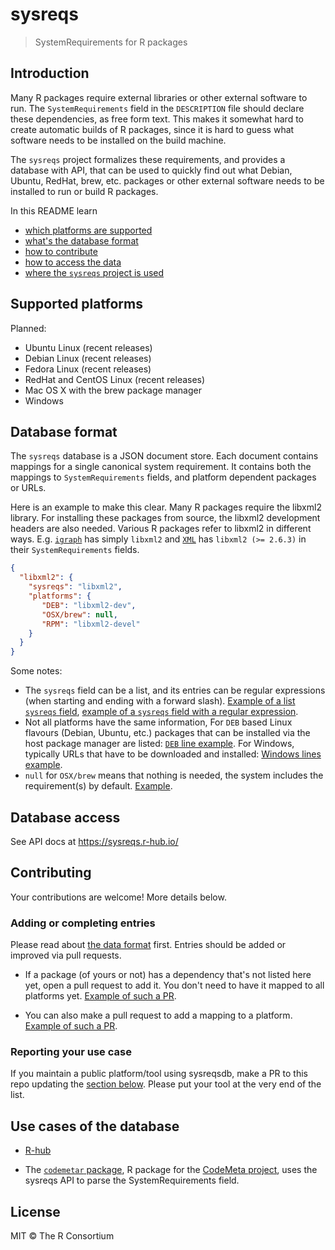 
# sysreqs

> SystemRequirements for R packages

## Introduction

Many R packages require external libraries or other external software to
run. The `SystemRequirements` field in the `DESCRIPTION` file should declare
these dependencies, as free form text. This makes it somewhat hard to
create automatic builds of R packages, since it is hard to guess what
software needs to be installed on the build machine.

The `sysreqs` project formalizes these requirements, and provides a database
with API, that can be used to quickly find out what Debian, Ubuntu,
RedHat, brew, etc. packages or other external software needs to be installed
to run or build R packages.

In this README learn 

* [which platforms are supported](#supported-platforms)
* [what's the database format](#database-format)
* [how to contribute](#contributing)
* [how to access the data](#database-access)
* [where the `sysreqs` project is used](#use-cases-of-the-database)


## Supported platforms

Planned:
* Ubuntu Linux (recent releases)
* Debian Linux (recent releases)
* Fedora Linux (recent releases)
* RedHat and CentOS Linux (recent releases)
* Mac OS X with the brew package manager
* Windows

## Database format

The `sysreqs` database is a JSON document store. Each document contains
mappings for a single canonical system requirement. It contains both
the mappings to `SystemRequirements` fields, and platform dependent packages
or URLs.

Here is an example to make this clear. Many R packages require the libxml2
library. For installing these packages from source, the libxml2 development
headers are also needed. Various R packages refer to libxml2 in different
ways. E.g. [`igraph`](https://cran.r-project.org/web/packages/igraph/index.html) has simply `libxml2` and [`XML`](https://cran.r-project.org/web/packages/XML/index.html) has `libxml2 (>= 2.6.3)`
in their `SystemRequirements` fields.

```json
{
  "libxml2": {
    "sysreqs": "libxml2",
    "platforms": {
       "DEB": "libxml2-dev",
       "OSX/brew": null,
       "RPM": "libxml2-devel"
    }
  }
}
```

Some notes:
* The `sysreqs` field can be a list, and its entries can be regular
  expressions (when starting and ending with a forward slash). [Example of a list `sysreqs` field](https://github.com/r-hub/sysreqsdb/blob/9c0acc932a11b1eb9f1600e27ca39a4d7deb0425/sysreqs/cairo.json#L3), [example of a `sysreqs` field with a regular expression](https://github.com/r-hub/sysreqsdb/blob/9c0acc932a11b1eb9f1600e27ca39a4d7deb0425/sysreqs/imagemagick.json#L3).
* Not all platforms have the same information, For `DEB` based Linux
  flavours (Debian, Ubuntu, etc.) packages that can be installed via the
  host package manager are listed: [`DEB` line example](https://github.com/r-hub/sysreqsdb/blob/9c0acc932a11b1eb9f1600e27ca39a4d7deb0425/sysreqs/cmake.json#L5). For Windows, typically URLs that have
  to be downloaded and installed: [Windows lines example](https://github.com/r-hub/sysreqsdb/blob/9c0acc932a11b1eb9f1600e27ca39a4d7deb0425/sysreqs/cmake.json#L8).
* `null` for `OSX/brew` means that nothing is needed, the system includes
  the requirement(s) by default. [Example](https://github.com/r-hub/sysreqsdb/blob/92ab711e2ddd5aa8ebb93f6a1fdc1d2b9012bc75/sysreqs/libbi.json#L5).

## Database access

See API docs at <https://sysreqs.r-hub.io/>

## Contributing

Your contributions are welcome! More details below.

### Adding or completing entries

Please read about [the data format](#database-format) first. Entries should be added or improved via pull requests.

* If a package (of yours or not) has a dependency that's not listed here yet, open a pull request to add it. You don't need to have it mapped to all platforms yet. [Example of such a PR](https://github.com/r-hub/sysreqsdb/pull/46).

* You can also make a pull request to add a mapping to a platform. [Example of such a PR](https://github.com/r-hub/sysreqsdb/pull/47).

### Reporting your use case

If you maintain a public platform/tool using sysreqsdb, make a PR to this repo updating the [section below](#use-cases-of-the-database). Please put your tool at the very end of the list.

## Use cases of the database

* [R-hub](https://builder.r-hub.io/)

* The [`codemetar` package](https://github.com/ropensci/codemetar), R package for the [CodeMeta project](https://codemeta.github.io/), uses the sysreqs API to parse the SystemRequirements field.

## License

MIT © The R Consortium
